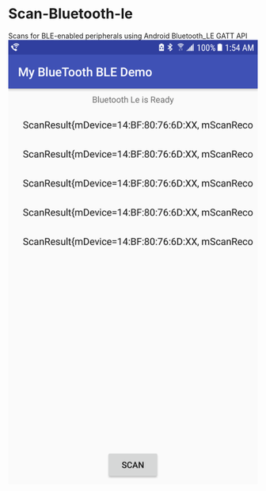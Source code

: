 # Scan-Bluetooth-le
Scans for BLE-enabled peripherals using Android Bluetooth_LE GATT API
![List of Bluetooth devices](app/images/Screenshot_devices.png)
